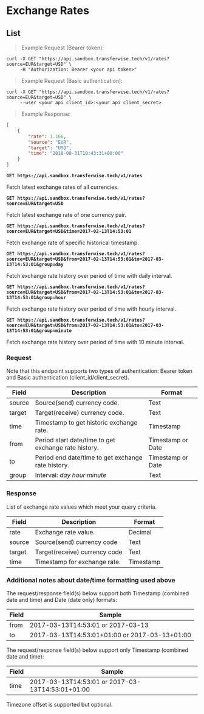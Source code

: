 # Exchange Rates
## List
> Example Request (Bearer token):

```shell
curl -X GET "https://api.sandbox.transferwise.tech/v1/rates?source=EUR&target=USD" \
     -H "Authorization: Bearer <your api token>"
```

> Example Request (Basic authentication):

```shell
curl -X GET "https://api.sandbox.transferwise.tech/v1/rates?source=EUR&target=USD" \
     --user <your api client_id>:<your api client_secret> 
```

> Example Response:

```json
[
    {
        "rate": 1.166,
        "source": "EUR",
        "target": "USD",
        "time": "2018-08-31T10:43:31+00:00"
    }
]
```
**`GET https://api.sandbox.transferwise.tech/v1/rates`**

Fetch latest exchange rates of all currencies.<br/>

**`GET https://api.sandbox.transferwise.tech/v1/rates?source=EUR&target=USD`**

Fetch latest exchange rate of one currency pair.<br/>

**`GET https://api.sandbox.transferwise.tech/v1/rates?source=EUR&target=USD&time=2017-02-13T14:53:01`**

Fetch exchange rate of specific historical timestamp.<br/>

**`GET https://api.sandbox.transferwise.tech/v1/rates?source=EUR&target=USD&from=2017-02-13T14:53:01&to=2017-03-13T14:53:01&group=day`**

Fetch exchange rate history over period of time with daily interval.<br/>

**`GET https://api.sandbox.transferwise.tech/v1/rates?source=EUR&target=USD&from=2017-02-13T14:53:01&to=2017-03-13T14:53:01&group=hour`**

Fetch exchange rate history over period of time with hourly interval.<br/>

**`GET https://api.sandbox.transferwise.tech/v1/rates?source=EUR&target=USD&from=2017-02-13T14:53:01&to=2017-03-13T14:53:01&group=minute`**

Fetch exchange rate history over period of time with 10 minute interval.<br/>




### Request

Note that this endpoint supports two types of authentication: Bearer token and Basic authentication (client_id/client_secret).

Field                 | Description                                                        | Format
---------             | -------                                                            | -----------
source                | Source(send) currency code.                                        | Text
target                | Target(receive) currency code.                                     | Text
time                  | Timestamp to get historic exchange rate.                           | Timestamp
from                  | Period start date/time to get exchange rate history.               | Timestamp or Date
to                    | Period end date/time to get exchange rate history.                 | Timestamp or Date
group                 | Interval: *day* *hour* *minute*                                    | Text




### Response

List of exchange rate values which meet your query criteria.

Field                 | Description                                   | Format
---------             | -------                                       | -----------
rate                  | Exchange rate value.                          | Decimal
source                | Source(send) currency code                    | Text
target                | Target(receive) currency code                 | Text
time                  | Timestamp for exchange rate.                  | Timestamp




### Additional notes about date/time formatting used above

The request/response field(s) below support both Timestamp (combined date and time) and Date (date only) formats:

Field                  | Sample
---------              | ---------
from                   | 2017-03-13T14:53:01 or 2017-03-13
to                     | 2017-03-13T14:53:01+01:00 or 2017-03-13+01:00

The request/response field(s) below support only Timestamp (combined date and time):

Field                  | Sample
---------              | ---------
time                   | 2017-03-13T14:53:01 or 2017-03-13T14:53:01+01:00

Timezone offset is supported but optional.

